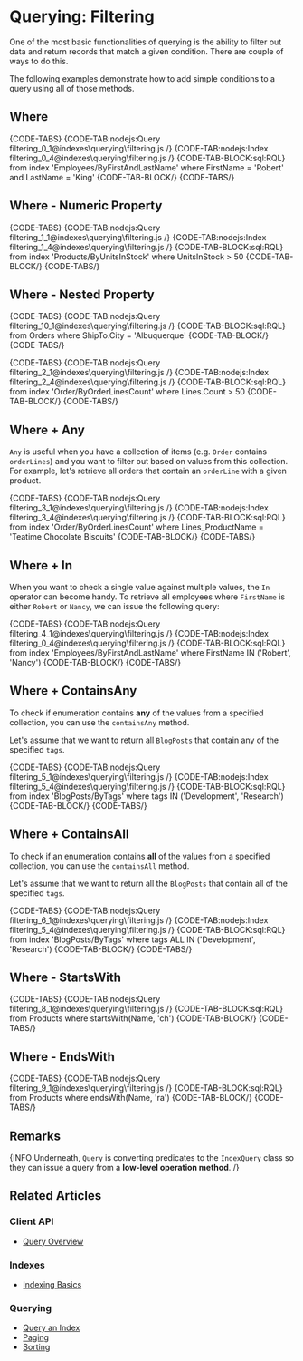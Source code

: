 # Querying: Filtering

One of the most basic functionalities of querying is the ability to filter out data and return records that match a given condition. There are couple of ways to do this. 

The following examples demonstrate how to add simple conditions to a query using all of those methods.

## Where

{CODE-TABS}
{CODE-TAB:nodejs:Query filtering_0_1@indexes\querying\filtering.js /}
{CODE-TAB:nodejs:Index filtering_0_4@indexes\querying\filtering.js  /}
{CODE-TAB-BLOCK:sql:RQL}
from index 'Employees/ByFirstAndLastName'
where FirstName = 'Robert' and LastName = 'King'
{CODE-TAB-BLOCK/}
{CODE-TABS/}

## Where - Numeric Property

{CODE-TABS}
{CODE-TAB:nodejs:Query filtering_1_1@indexes\querying\filtering.js /}
{CODE-TAB:nodejs:Index filtering_1_4@indexes\querying\filtering.js /}
{CODE-TAB-BLOCK:sql:RQL}
from index 'Products/ByUnitsInStock'
where UnitsInStock > 50
{CODE-TAB-BLOCK/}
{CODE-TABS/}

## Where - Nested Property

{CODE-TABS}
{CODE-TAB:nodejs:Query filtering_10_1@indexes\querying\filtering.js /}
{CODE-TAB-BLOCK:sql:RQL}
from Orders
where ShipTo.City = 'Albuquerque'
{CODE-TAB-BLOCK/}
{CODE-TABS/}

{CODE-TABS}
{CODE-TAB:nodejs:Query filtering_2_1@indexes\querying\filtering.js /}
{CODE-TAB:nodejs:Index filtering_2_4@indexes\querying\filtering.js /}
{CODE-TAB-BLOCK:sql:RQL}
from index 'Order/ByOrderLinesCount'
where Lines.Count > 50
{CODE-TAB-BLOCK/}
{CODE-TABS/}

## Where + Any

`Any` is useful when you have a collection of items (e.g. `Order` contains `orderLines`) and you want to filter out based on values from this collection. For example, let's retrieve all orders that contain an `orderLine` with a given product.

{CODE-TABS}
{CODE-TAB:nodejs:Query filtering_3_1@indexes\querying\filtering.js /}
{CODE-TAB:nodejs:Index filtering_3_4@indexes\querying\filtering.js /}
{CODE-TAB-BLOCK:sql:RQL}
from index 'Order/ByOrderLinesCount'
where Lines_ProductName = 'Teatime Chocolate Biscuits'
{CODE-TAB-BLOCK/}
{CODE-TABS/}

## Where + In

When you want to check a single value against multiple values, the `In` operator can become handy. To retrieve all employees where `FirstName` is either `Robert` or `Nancy`, we can issue the following query:

{CODE-TABS}
{CODE-TAB:nodejs:Query filtering_4_1@indexes\querying\filtering.js /}
{CODE-TAB:nodejs:Index filtering_0_4@indexes\querying\filtering.js /}
{CODE-TAB-BLOCK:sql:RQL}
from index 'Employees/ByFirstAndLastName'
where FirstName IN ('Robert', 'Nancy')
{CODE-TAB-BLOCK/}
{CODE-TABS/}

## Where + ContainsAny

To check if enumeration contains **any** of the values from a specified collection, you can use the `containsAny` method.

Let's assume that we want to return all `BlogPosts` that contain any of the specified `tags`.

{CODE-TABS}
{CODE-TAB:nodejs:Query filtering_5_1@indexes\querying\filtering.js /}
{CODE-TAB:nodejs:Index filtering_5_4@indexes\querying\filtering.js /}
{CODE-TAB-BLOCK:sql:RQL}
from index 'BlogPosts/ByTags'
where tags IN ('Development', 'Research')
{CODE-TAB-BLOCK/}
{CODE-TABS/}

## Where + ContainsAll

To check if an enumeration contains **all** of the values from a specified collection, you can use the `containsAll` method.

Let's assume that we want to return all the `BlogPosts` that contain all of the specified `tags`.

{CODE-TABS}
{CODE-TAB:nodejs:Query filtering_6_1@indexes\querying\filtering.js /}
{CODE-TAB:nodejs:Index filtering_5_4@indexes\querying\filtering.js /}
{CODE-TAB-BLOCK:sql:RQL}
from index 'BlogPosts/ByTags'
where tags ALL IN ('Development', 'Research')
{CODE-TAB-BLOCK/}
{CODE-TABS/}

## Where - StartsWith

{CODE-TABS}
{CODE-TAB:nodejs:Query filtering_8_1@indexes\querying\filtering.js /}
{CODE-TAB-BLOCK:sql:RQL}
from Products 
where startsWith(Name, 'ch')
{CODE-TAB-BLOCK/}
{CODE-TABS/}

## Where - EndsWith

{CODE-TABS}
{CODE-TAB:nodejs:Query filtering_9_1@indexes\querying\filtering.js /}
{CODE-TAB-BLOCK:sql:RQL}
from Products 
where endsWith(Name, 'ra')
{CODE-TAB-BLOCK/}
{CODE-TABS/}

## Remarks

{INFO Underneath, `Query` is converting predicates to the `IndexQuery` class so they can issue a query from a **low-level operation method**. /}

## Related Articles

### Client API

- [Query Overview](../../client-api/session/querying/how-to-query)

### Indexes

- [Indexing Basics](../../indexes/indexing-basics)

### Querying

- [Query an Index](../../indexes/querying/query-index)
- [Paging](../../indexes/querying/paging)
- [Sorting](../../indexes/querying/sorting)
